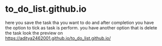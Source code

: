 # to_do_list.github.io
here you save the task tha you want to do and after completion you have the option to tick as task is perform. you have another option that is delete the task
look the preview on
https://aditya2462001.github.io/to_do_list.github.io/
